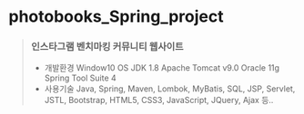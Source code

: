 # photobooks_Spring_project
> ### 인스타그램 벤치마킹 커뮤니티 웹사이트
> * 개발환경
>   Window10 OS
>   JDK 1.8
>   Apache Tomcat v9.0
>    Oracle 11g
>   Spring Tool Suite 4
> * 사용기술
>   Java, Spring, Maven, Lombok, MyBatis, SQL, JSP, Servlet, JSTL, Bootstrap,
>   HTML5, CSS3, JavaScript, JQuery, Ajax 등..
